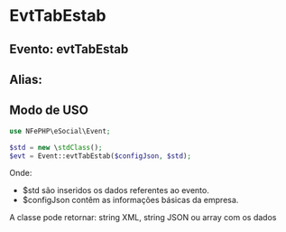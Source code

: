 # EvtTabEstab

## Evento: evtTabEstab

## Alias: 


## Modo de USO

```php
use NFePHP\eSocial\Event;

$std = new \stdClass();
$evt = Event::evtTabEstab($configJson, $std);
```

Onde:
- $std são inseridos os dados referentes ao evento.
- $configJson contêm as informações básicas da empresa.

A classe pode retornar: string XML, string JSON ou array com os dados
